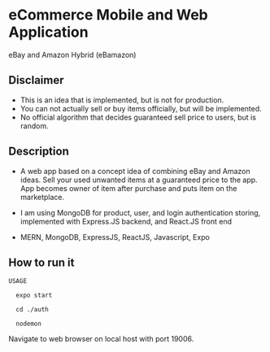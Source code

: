 # eCommerce Mobile and Web Application

eBay and Amazon Hybrid (eBamazon)

## Disclaimer

- This is an idea that is implemented, but is not for production. 
- You can not actually sell or buy items officially, but will be implemented. 
- No official algorithm that decides guaranteed sell price to users, but is random.

## Description

- A  web app based on a concept idea of combining eBay and Amazon ideas. Sell your used unwanted items at a guaranteed price to the app. App becomes owner of item after purchase and puts item on the marketplace.

- I am using MongoDB for product, user, and login authentication storing, implemented with Express.JS backend, and React.JS front end

- MERN, MongoDB, ExpressJS, ReactJS, Javascript, Expo

## How to run it

```
USAGE

  expo start
  
  cd ./auth
  
  nodemon
```
Navigate to web browser on local host with port 19006.

  
  
